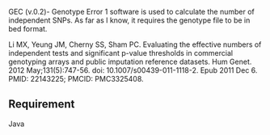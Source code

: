 GEC (v.0.2)- Genotype Error 1 software is used to calculate the number of independent SNPs. As far as I know, it requires the genotype file to be in bed format. 

Li MX, Yeung JM, Cherny SS, Sham PC. Evaluating the effective numbers of independent tests and significant p-value thresholds in commercial genotyping arrays and public imputation reference datasets. Hum Genet. 2012 May;131(5):747-56. doi: 10.1007/s00439-011-1118-2. Epub 2011 Dec 6. PMID: 22143225; PMCID: PMC3325408.

## Requirement
Java 
